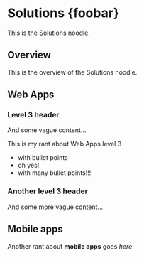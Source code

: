 # Solutions {foobar}

This is the Solutions noodle.

## Overview

This is the overview of the Solutions noodle.

## Web Apps

### Level 3 header
And some vague content...

This is my rant about Web Apps level 3

 * with bullet points
 * oh yes!
 * with many bullet points!!!


### Another level 3 header
And some more vague content...

## Mobile apps
Another rant about **mobile apps** goes _here_
